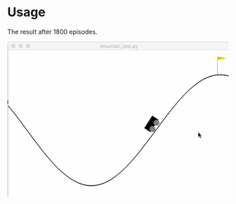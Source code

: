 # Usage

The result after 1800 episodes.

![image](https://github.com/ss12f32v/DSAI/blob/master/HW3/mountain.gif)



